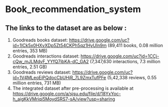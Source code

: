 # Book_recommendation_system
## The links to the dataset are as below :
1. Goodreads books dataset: https://drive.google.com/uc?id=1ICk5x0HXvXDp5Zt54CKPh5qz1HyUIn9m (89,411 books, 0.08 million entries, 353 MB)
2. Goodreads interactions dataset: https://drive.google.com/uc?id=1CCj-cQw_mJLMdvF_YYfQ7ibKA-dC_GA2 (7,347,630 interactions, 7.3 million entries, 2.51 GB)
3. Goodreads reviews dataset: https://drive.google.com/uc?id=1V4MLeoEiPQdocCbUHjR_7L9ZmxTufPFe (5,42,338 reviews, 0.55 million entries, 731 MB)
4. The integrated dataset after pre-processing is available at https://drive.google.com/a/sjsu.edu/file/d/18YxYoc-h_aigKkVMriqi5MoydSRS7-sA/view?usp=sharing
